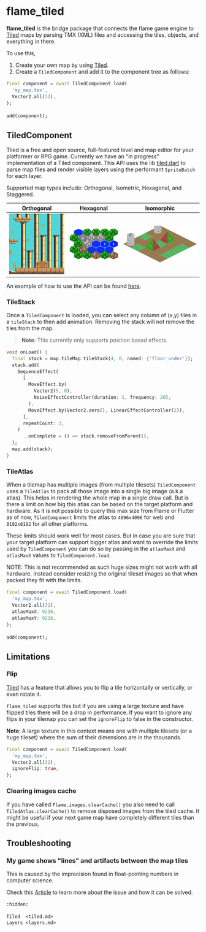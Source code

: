 # flame_tiled

**flame_tiled** is the bridge package that connects the flame game engine to [Tiled] maps by parsing
TMX (XML) files and accessing the tiles, objects, and everything in there.

To use this,

1. Create your own map by using [Tiled].
2. Create a `TiledComponent` and add it to the component tree as follows:

```dart
final component = await TiledComponent.load(
  'my_map.tmx',
  Vector2.all(32),
);

add(component);
```


## TiledComponent

Tiled is a free and open source, full-featured level and map editor for your platformer or
RPG game. Currently we have an "in progress" implementation of a Tiled component. This API
uses the lib [tiled.dart](https://github.com/flame-engine/tiled.dart) to parse map files and
render visible layers using the performant `SpriteBatch` for each layer.

Supported map types include: Orthogonal, Isometric, Hexagonal, and Staggered.

Orthogonal | Hexagonal             |  Isomorphic
:--:|:-------------------------:|:-------------------------:
![An example of an orthogonal map](../../images/orthogonal.png)|![An example of hexagonal map](../../images/pointy_hex_even.png) |  ![An example of isomorphic map](../../images/tile_stack_single_move.png)

An example of how to use the API can be found
[here](https://github.com/flame-engine/flame_tiled/tree/main/example).


### TileStack

Once a `TiledComponent` is loaded, you can select any column of (x,y) tiles in a `tileStack` to
then add animation. Removing the stack will not remove the tiles from the map.

> **Note**: This currently only supports position based effects.

```dart
void onLoad() {
  final stack = map.tileMap.tileStack(4, 0, named: {'floor_under'});
  stack.add(
    SequenceEffect(
      [
        MoveEffect.by(
          Vector2(5, 0),
          NoiseEffectController(duration: 1, frequency: 20),
        ),
        MoveEffect.by(Vector2.zero(), LinearEffectController(2)),
      ],
      repeatCount: 3,
    )
      ..onComplete = () => stack.removeFromParent(),
  );
  map.add(stack);
}
```


### TileAtlas

When a tilemap has multiple images (from multiple tilesets) `TiledComponent` uses a `TileAtlas` to
pack all those image into a single big image (a.k.a atlas). This helps in rendering the whole map in
a single draw call. But is there a limit on how big this atlas can be based on the target platform
and hardware. As it is not possible to query this max size from Flame or Flutter as of now,
`TiledComponent` limits the atlas to `4096x4096` for web and `8192x8192` for all other platforms.

These limits should work well for most cases. But in case you are sure that your target platform can
support bigger atlas and want to override the limits used by `TiledComponent` you can do so by
passing in the `atlasMaxX` and `atlasMaxX` values to `TiledComponent.load`.

NOTE: This is not recommended as such huge sizes might not work with all hardware. Instead consider
resizing the original tileset images so that when packed they fit with the limits.

```dart
final component = await TiledComponent.load(
  'my_map.tmx',
  Vector2.all(32),
  atlasMaxX: 9216,
  atlasMaxY: 9216,
);

add(component);
```


## Limitations


### Flip

[Tiled] has a feature that allows you to flip a tile horizontally or vertically, or even rotate it.

`flame_tiled` supports this but if you are using a large texture and have flipped tiles there will
be a drop in performance. If you want to ignore any flips in your tilemap you can set the
`ignoreFlip` to false in the constructor.

**Note**: A large texture in this context means one with multiple tilesets (or a huge tileset)
where the sum of their dimensions are in the thousands.

```dart
final component = await TiledComponent.load(
  'my_map.tmx',
  Vector2.all(32),
  ignoreFlip: true,
);
```


### Clearing images cache

If you have called `Flame.images.clearCache()` you also need to call `TiledAtlas.clearCache()` to
remove disposed images from the tiled cache. It might be useful if your next game map have completely
different tiles than the previous.

[Tiled]: https://www.mapeditor.org/

## Troubleshooting

### My game shows "lines" and artifacts between the map tiles

This is caused by the imprecision found in float-pointing numbers in computer science.

Check this [Article](https://verygood.ventures/blog/solving-super-dashs-rendering-challenges-eliminating-ghost-lines-for-a-seamless-gaming-experience)
to learn more about the issue and how it can be solved.

```{toctree}
:hidden:

Tiled  <tiled.md>
Layers <layers.md>
```

